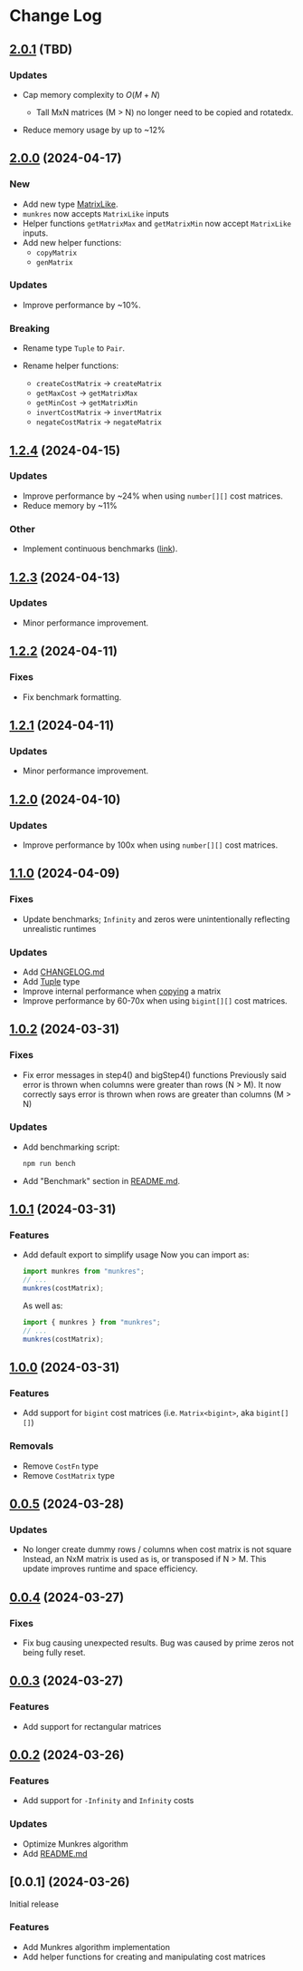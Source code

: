 # Change Log

## [2.0.1](https://github.com/havelessbemore/munkres/compare/v2.0.0...v2.0.1) (TBD)

### Updates

- Cap memory complexity to $O(M + N)$

  - Tall MxN matrices (M > N) no longer need to be copied and rotatedx.

- Reduce memory usage by up to ~12%

## [2.0.0](https://github.com/havelessbemore/munkres/compare/v1.2.4...v2.0.0) (2024-04-17)

### New

- Add new type [MatrixLike](./src/types/matrixLike.d.ts).
- `munkres` now accepts `MatrixLike` inputs
- Helper functions `getMatrixMax` and `getMatrixMin` now accept `MatrixLike` inputs.
- Add new helper functions:
  - `copyMatrix`
  - `genMatrix`

### Updates

- Improve performance by ~10%.

### Breaking

- Rename type `Tuple` to `Pair`.

- Rename helper functions:
  - `createCostMatrix` -> `createMatrix`
  - `getMaxCost` -> `getMatrixMax`
  - `getMinCost` -> `getMatrixMin`
  - `invertCostMatrix` -> `invertMatrix`
  - `negateCostMatrix` -> `negateMatrix`

## [1.2.4](https://github.com/havelessbemore/munkres/compare/v1.2.3...v1.2.4) (2024-04-15)

### Updates

- Improve performance by ~24% when using `number[][]` cost matrices.
- Reduce memory by ~11%

### Other

- Implement continuous benchmarks ([link](https://havelessbemore.github.io/munkres/dev/bench/)).

## [1.2.3](https://github.com/havelessbemore/munkres/compare/v1.2.2...v1.2.3) (2024-04-13)

### Updates

- Minor performance improvement.

## [1.2.2](https://github.com/havelessbemore/munkres/compare/v1.2.1...v1.2.2) (2024-04-11)

### Fixes

- Fix benchmark formatting.

## [1.2.1](https://github.com/havelessbemore/munkres/compare/v1.2.0...v1.2.1) (2024-04-11)

### Updates

- Minor performance improvement.

## [1.2.0](https://github.com/havelessbemore/munkres/compare/v1.1.0...v1.2.0) (2024-04-10)

### Updates

- Improve performance by 100x when using `number[][]` cost matrices.

## [1.1.0](https://github.com/havelessbemore/munkres/compare/v1.0.2...v1.1.0) (2024-04-09)

### Fixes

- Update benchmarks; `Infinity` and zeros were unintentionally reflecting unrealistic runtimes

### Updates

- Add [CHANGELOG.md](./CHANGELOG.md)
- Add [Tuple](./src/types/tuple.d.ts) type
- Improve internal performance when [copying](src/utils/matrix.ts) a matrix
- Improve performance by 60-70x when using `bigint[][]` cost matrices.

## [1.0.2](https://github.com/havelessbemore/munkres/compare/v1.0.1...v1.0.2) (2024-03-31)

### Fixes

- Fix error messages in step4() and bigStep4() functions
  Previously said error is thrown when columns were greater than rows (N > M). It now correctly says error is thrown when rows are greater than columns (M > N)

### Updates

- Add benchmarking script:

  ```bash
  npm run bench
  ```

- Add "Benchmark" section in [README.md](./README.md).

## [1.0.1](https://github.com/havelessbemore/munkres/compare/v1.0.0...v1.0.1) (2024-03-31)

### Features

- Add default export to simplify usage
  Now you can import as:
  ```javascript
  import munkres from "munkres";
  // ...
  munkres(costMatrix);
  ```
  As well as:
  ```javascript
  import { munkres } from "munkres";
  // ...
  munkres(costMatrix);
  ```

## [1.0.0](https://github.com/havelessbemore/munkres/compare/v0.0.5...v1.0.0) (2024-03-31)

### Features

- Add support for `bigint` cost matrices (i.e. `Matrix<bigint>`, aka `bigint[][]`)

### Removals

- Remove `CostFn` type
- Remove `CostMatrix` type

## [0.0.5](https://github.com/havelessbemore/munkres/compare/v0.0.4...v0.0.5) (2024-03-28)

### Updates

- No longer create dummy rows / columns when cost matrix is not square
  Instead, an NxM matrix is used as is, or transposed if N > M. This update improves runtime and space efficiency.

## [0.0.4](https://github.com/havelessbemore/munkres/compare/v0.0.3...v0.0.4) (2024-03-27)

### Fixes

- Fix bug causing unexpected results. Bug was caused by prime zeros not being fully reset.

## [0.0.3](https://github.com/havelessbemore/munkres/compare/v0.0.2...v0.0.3) (2024-03-27)

### Features

- Add support for rectangular matrices

## [0.0.2](https://github.com/havelessbemore/munkres/compare/v0.0.1...v0.0.2) (2024-03-26)

### Features

- Add support for `-Infinity` and `Infinity` costs

### Updates

- Optimize Munkres algorithm
- Add [README.md](./README.md)

## [0.0.1] (2024-03-26)

Initial release

### Features

- Add Munkres algorithm implementation
- Add helper functions for creating and manipulating cost matrices
